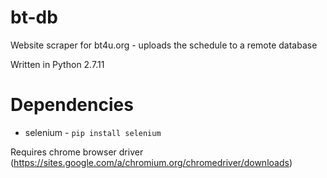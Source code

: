 # bt-db
Website scraper for bt4u.org - uploads the schedule to a remote database

Written in Python 2.7.11

# Dependencies
- selenium - `pip install selenium`

Requires chrome browser driver (https://sites.google.com/a/chromium.org/chromedriver/downloads)
